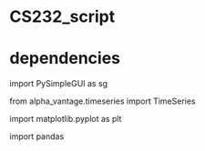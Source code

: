 # CS232_script

# dependencies
import PySimpleGUI as sg

from alpha_vantage.timeseries import TimeSeries

import matplotlib.pyplot as plt

import pandas
